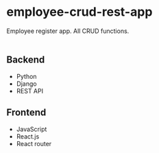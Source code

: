 # employee-crud-rest-app
Employee register app. All CRUD functions. <br>
<br>
## Backend
<ul>
  <li>Python</li>
  <li>Django</li>
  <li>REST API</li>
</ul>

## Frontend
<ul>
  <li>JavaScript</li>
  <li>React.js</li>
  <li>React router</li>
</ul>
